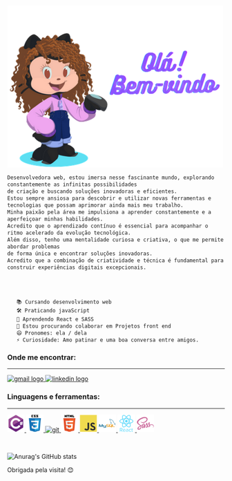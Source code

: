 <img width="500" align="center" src="avatar.png" alt="Minha octocat">

```
Desenvolvedora web, estou imersa nesse fascinante mundo, explorando constantemente as infinitas possibilidades 
de criação e buscando soluções inovadoras e eficientes. 
Estou sempre ansiosa para descobrir e utilizar novas ferramentas e tecnologias que possam aprimorar ainda mais meu trabalho.
Minha paixão pela área me impulsiona a aprender constantemente e a aperfeiçoar minhas habilidades. 
Acredito que o aprendizado contínuo é essencial para acompanhar o ritmo acelerado da evolução tecnológica.
Além disso, tenho uma mentalidade curiosa e criativa, o que me permite abordar problemas 
de forma única e encontrar soluções inovadoras. 
Acredito que a combinação de criatividade e técnica é fundamental para construir experiências digitais excepcionais.


  
   
   📚 Cursando desenvolvimento web
   🛠️ Praticando javaScript
   🌱 Aprendendo React e SASS
   💞️ Estou procurando colaborar em Projetos front end
   😄 Pronomes: ela / dela
   ⚡ Curiosidade: Amo patinar e uma boa conversa entre amigos.

```

<h3> Onde me encontrar:</h3><hr>
 <div display="flex">
    <a href="edilanesantos75@gmail.com" target="_blank">
      <img src="https://img.shields.io/static/v1?message=Gmail&logo=gmail&label=&color=D14836&logoColor=white&labelColor=&style=for-the-badge"  alt="gmail logo"  />
    </a>
    <a href="https://www.linkedin.com/in/edilane-silva/" target="_blank">
      <img src="https://img.shields.io/static/v1?message=LinkedIn&logo=linkedin&label=&color=0077B5&logoColor=white&labelColor=&style=for-the-badge" alt="linkedin logo"  />
    </a>
  </div>
  
<h3 align="left">Linguagens e ferramentas:</h3><hr>
<p align="esquerda">
  <a href="https://www.w3schools.com/cs/" target="_blank" rel="noreferrer"> 
    <img src="https://raw.githubusercontent.com/devicons/devicon/master/icons/csharp/csharp-original.svg" alt="csharp" width="40" /> 
  </a> 
  <a href="https://www.w3schools.com/css/" target="_blank" rel="noreferrer"> 
    <img src="https://raw.githubusercontent.com/devicons/devicon/master/icons/css3/css3-original-wordmark.svg" alt="css3" width="40"/> 
  </a>
  <a href="https://git-scm.com/" target="_blank" rel="noreferrer"> 
    <img src="https://www.vectorlogo.zone/logos/git-scm/git-scm-icon.svg" alt="git" width="40"/>
  </a>
  <a href="https://www.w3.org/html/" target="_blank" rel="noreferrer"> 
    <img src="https://raw.githubusercontent.com/devicons/devicon/master/icons/html5/html5-original-wordmark.svg" alt="html5" width="40" /> 
  </a> 
  <a href="https://developer.mozilla.org/en-US/docs/Web/JavaScript" target="_blank" rel="noreferrer"> 
    <img src="https://raw.githubusercontent.com/devicons/devicon/master/icons/javascript/javascript-original.svg" alt="javascript" width="40" /> 
  </a>
  <a href="https://www.mysql.com/" target="_blank" rel="noreferrer">
   <img src="https://raw.githubusercontent.com/devicons/devicon/master/icons/mysql/mysql-original-wordmark.svg" alt="mysql" width="40"/>
  </a> 
  <a href="https://nodejs.org" target="_blank" rel="noreferrer"> 
  <a href="https://reactjs.org/" target="_blank" rel="noreferrer"> 
    <img src="https://raw.githubusercontent.com/devicons/devicon/master/icons/react/react-original-wordmark.svg" alt="react" width="40" /> 
  </a> 
  <a href="https://sass-lang.com" target="_blank" rel="noreferrer"> 
    <img src="https://raw.githubusercontent.com/devicons/devicon/master/icons/sass/sass-original.svg" alt="sass" width="40"/> 
    </a>
</p></br>

![Anurag's GitHub stats](https://github-readme-stats.vercel.app/api?username=edilanesilva&show_icons=true&theme=radical)

<p>Obrigada pela visita! 😊</p>
  








 












 

  

